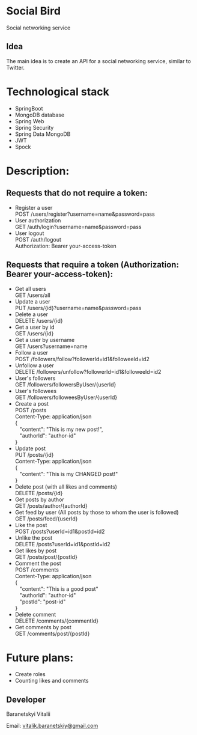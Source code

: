 # Social Bird
Social networking service
## Idea
The main idea is to create an API for a social networking service, similar to Twitter.
# Technological stack
- SpringBoot
- MongoDB database
- Spring Web
- Spring Security
- Spring Data MongoDB
- JWT
- Spock
# Description:
## Requests that do not require a token:
- Register a user<br>
POST /users/register?username=name&password=pass
- User authorization<br>
GET /auth/login?username=name&password=pass
- User logout<br>
POST /auth/logout<br>
Authorization: Bearer your-access-token
## Requests that require a token (Authorization: Bearer your-access-token):
- Get all users<br>
GET /users/all
- Update a user<br>
PUT /users/{id}?username=name&password=pass
- Delete a user<br>
DELETE /users/{id}
- Get a user by id<br>
GET /users/{id}
- Get a user by username<br>
GET /users?username=name
- Follow a user<br>
POST /followers/follow?followerId=id1&followeeId=id2
- Unfollow a user<br>
DELETE /followers/unfollow?followerId=id1&followeeId=id2
- User's followers<br>
GET /followers/followersByUser/{userId}
- User's followees<br>
GET /followers/followeesByUser/{userId}
- Create a post<br>
POST /posts<br>
Content-Type: application/json<br>
{<br>
&nbsp;&nbsp;&nbsp;"content": "This is my new post!",<br>
&nbsp;&nbsp;&nbsp;"authorId": "author-id"<br>
}
- Update post<br>
PUT /posts/{id}<br>
Content-Type: application/json<br>
{<br>
&nbsp;&nbsp;&nbsp;"content": "This is my CHANGED post!"<br>
}
- Delete post (with all likes and comments)<br>
DELETE /posts/{id}
- Get posts by author<br>
GET /posts/author/{authorId}
- Get feed by user (All posts by those to whom the user is followed)<br>
GET /posts/feed/{userId}
- Like the post<br>
POST /posts?userId=id1&postId=id2
- Unlike the post<br>
DELETE /posts?userId=id1&postId=id2
- Get likes by post<br>
GET /posts/post/{postId}
- Comment the post<br>
POST /comments<br>
Content-Type: application/json<br>
{<br>
&nbsp;&nbsp;&nbsp;"content": "This is a good post"<br>
&nbsp;&nbsp;&nbsp;"authorId": "author-id"<br>
&nbsp;&nbsp;&nbsp;"postId": "post-id"<br>
}
- Delete comment<br>
DELETE /comments/{commentId}
- Get comments by post<br>
GET /comments/post/{postId}
# Future plans:
- Create roles
- Counting likes and comments
## Developer
Baranetskyi Vitalii

Email: vitalik.baranetskiy@gmail.com
